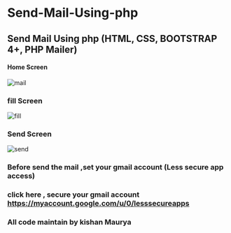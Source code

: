 # Send-Mail-Using-php
## Send Mail Using php (HTML, CSS, BOOTSTRAP 4+, PHP Mailer)

#### Home Screen

![mail](https://user-images.githubusercontent.com/45098599/79381041-fae2dd00-7f7e-11ea-8c54-2663f223be67.png)

### fill Screen

![fill](https://user-images.githubusercontent.com/45098599/79381320-704ead80-7f7f-11ea-8573-b77924fea542.png)

### Send Screen

![send](https://user-images.githubusercontent.com/45098599/79381050-fe766400-7f7e-11ea-9c13-96bc46c6ce4c.png)



### Before send the mail ,set your gmail account (Less secure app access)
### click here , secure your gmail account https://myaccount.google.com/u/0/lesssecureapps


### All code maintain by kishan Maurya
